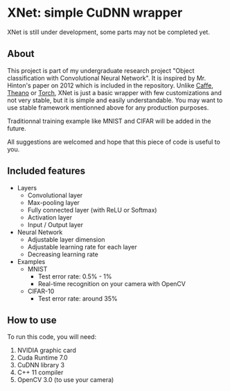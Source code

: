 # XNet: simple CuDNN wrapper

XNet is still under development, some parts may not be completed yet.

## About

This project is part of my undergraduate research project "Object classification with Convolutional Neural Network". It is inspired by Mr. Hinton's paper on 2012 which is included in the repository. Unlike [Caffe](http://caffe.berkeleyvision.org/), [Theano](http://deeplearning.net/software/theano/) or [Torch](http://torch.ch/), XNet is just a basic wrapper with few customizations and not very stable, but it is simple and easily understandable. You may want to use stable framework mentionned above for any production purposes.

Traditionnal training example like MNIST and CIFAR will be added in the future.

All suggestions are welcomed and hope that this piece of code is useful to you.

## Included features

* Layers
  * Convolutional layer
  * Max-pooling layer
  * Fully connected layer (with ReLU or Softmax)
  * Activation layer
  * Input / Output layer
* Neural Network
  * Adjustable layer dimension 
  * Adjustable learning rate for each layer
  * Decreasing learning rate
* Examples
  * MNIST
    * Test error rate: 0.5% - 1%
    * Real-time recognition on your camera with OpenCV
  * CIFAR-10
    * Test error rate: around 35%

## How to use

To run this code, you will need:

1. NVIDIA graphic card 
2. Cuda Runtime 7.0
3. CuDNN library 3
4. C++ 11 compiler
5. OpenCV 3.0 (to use your camera)